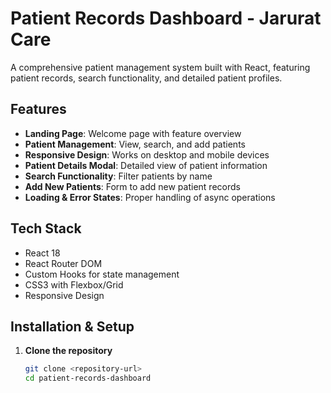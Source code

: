 # Patient Records Dashboard - Jarurat Care

A comprehensive patient management system built with React, featuring patient records, search functionality, and detailed patient profiles.

## Features

- **Landing Page**: Welcome page with feature overview
- **Patient Management**: View, search, and add patients
- **Responsive Design**: Works on desktop and mobile devices
- **Patient Details Modal**: Detailed view of patient information
- **Search Functionality**: Filter patients by name
- **Add New Patients**: Form to add new patient records
- **Loading & Error States**: Proper handling of async operations

## Tech Stack

- React 18
- React Router DOM
- Custom Hooks for state management
- CSS3 with Flexbox/Grid
- Responsive Design

## Installation & Setup

1. **Clone the repository**
   ```bash
   git clone <repository-url>
   cd patient-records-dashboard